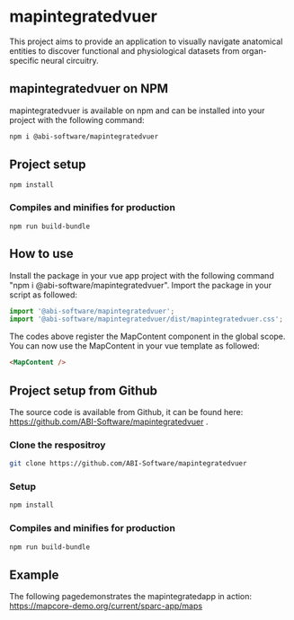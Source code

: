 # mapintegratedvuer

This project aims to provide an application to visually navigate anatomical entities to  discover functional and physiological datasets
from organ-specific neural circuitry.


## mapintegratedvuer on NPM

mapintegratedvuer is available on npm and can be installed into your project with the following command:
```bash
npm i @abi-software/mapintegratedvuer
```

## Project setup
```
npm install
```

### Compiles and minifies for production
```
npm run build-bundle
```

## How to use
Install the package in your vue app project with the following command "npm i @abi-software/mapintegratedvuer".
Import the package in your script as followed:
```javascript
import '@abi-software/mapintegratedvuer';
import '@abi-software/mapintegratedvuer/dist/mapintegratedvuer.css';
```

The codes above register the MapContent component in the global scope.
You can now use the MapContent in your vue template as followed:
```html
<MapContent />
```

## Project setup from Github

The source code is available from Github, it can be found here: https://github.com/ABI-Software/mapintegratedvuer .

### Clone the respositroy
```bash
git clone https://github.com/ABI-Software/mapintegratedvuer
```

### Setup
```bash
npm install
```

### Compiles and minifies for production
```bash
npm run build-bundle
```

## Example
The following pagedemonstrates the mapintegratedapp in action: https://mapcore-demo.org/current/sparc-app/maps
